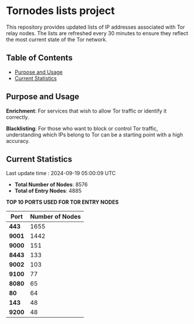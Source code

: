 # Tornodes lists project

This repository provides updated lists of IP addresses associated with Tor relay nodes. The lists are refreshed every 30 minutes to ensure they reflect the most current state of the Tor network.

## Table of Contents

- [Purpose and Usage](#purpose-and-usage)
- [Current Statistics](#current-statistics)


## Purpose and Usage

**Enrichment**: For services that wish to allow Tor traffic or identify it correctly.

**Blacklisting**: For those who want to block or control Tor traffic, understanding which IPs belong to Tor can be a starting point with a high accuracy.

## Current Statistics

Last update time : 2024-09-19 05:00:09 UTC

- **Total Number of Nodes**: 8576
- **Total of Entry Nodes**: 4885

**TOP 10 PORTS USED FOR TOR ENTRY NODES**

| **Port** | **Number of Nodes** |
|------|-----------------|
| **443**   | 1655  |
| **9001**   | 1442  |
| **9000**   | 151  |
| **8443**   | 133  |
| **9002**   | 103  |
| **9100**   | 77  |
| **8080**   | 65  |
| **80**   | 64  |
| **143**   | 48  |
| **9200**   | 48  |

